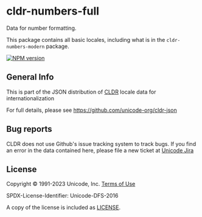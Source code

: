 # cldr-numbers-full

Data for number formatting.

This package contains all basic locales, including what is in the `cldr-numbers-modern` package.


[![NPM version](https://img.shields.io/npm/v/cldr-numbers-full.svg?style=flat)](https://www.npmjs.org/package/cldr-numbers-full)

## General Info

This is part of the JSON distribution of [CLDR](https://cldr.unicode.org/)
locale data for internationalization

For full details, please see <https://github.com/unicode-org/cldr-json>

## Bug reports

CLDR does not use Github's issue tracking system to track bugs.  If you find an error in
the data contained here, please file a new ticket at [Unicode Jira](https://unicode-org.atlassian.net/projects/CLDR/issues)

## License

Copyright © 1991-2023 Unicode, Inc.
[Terms of Use](http://www.unicode.org/copyright.html)

SPDX-License-Identifier: Unicode-DFS-2016

A copy of the license is included as [LICENSE](./LICENSE).
